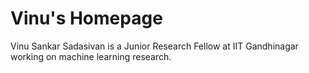 # Vinu's Homepage

Vinu Sankar Sadasivan is a Junior Research Fellow at IIT Gandhinagar working on machine learning research.
